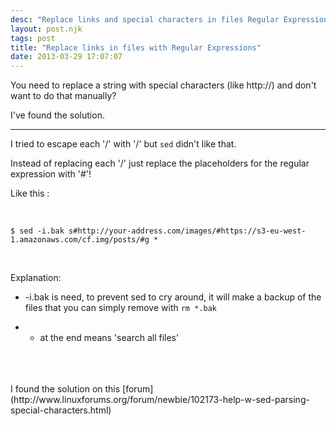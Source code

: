 ```yaml
---
desc: "Replace links and special characters in files Regular Expressions and sed"
layout: post.njk
tags: post
title: "Replace links in files with Regular Expressions"
date: 2013-03-29 17:07:07
---
```



You need to replace a string with special characters (like http://) and don't want to do that manually?

I've found the solution.

________________

I tried to escape each '/' with '\/' but ``` sed ``` didn't like that.

Instead of replacing each '/' just replace the placeholders for the regular expression with '#'!

Like this :

<br/>

```
$ sed -i.bak s#http://your-address.com/images/#https://s3-eu-west-1.amazonaws.com/cf.img/posts/#g *
```

<br/>

Explanation:

- -i.bak is need, to prevent sed to cry around, it will make a backup of the files that you can simply remove with ``` rm *.bak ```

- * at the end means 'search all files'

<br/>
<br/>
<br/>
I found the solution on this [forum](http://www.linuxforums.org/forum/newbie/102173-help-w-sed-parsing-special-characters.html)
